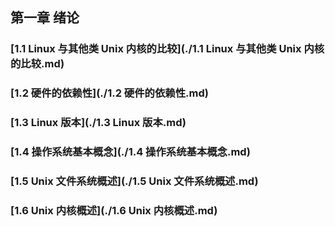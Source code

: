## 第一章 绪论

### [1.1 Linux 与其他类 Unix 内核的比较](./1.1 Linux 与其他类 Unix 内核的比较.md)

### [1.2 硬件的依赖性](./1.2 硬件的依赖性.md)

### [1.3 Linux 版本](./1.3 Linux 版本.md)

### [1.4 操作系统基本概念](./1.4 操作系统基本概念.md)

### [1.5 Unix 文件系统概述](./1.5 Unix 文件系统概述.md)

### [1.6 Unix 内核概述](./1.6 Unix 内核概述.md)